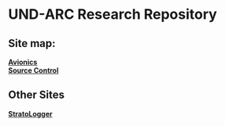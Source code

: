 # UND-ARC Research Repository

## Site map:

**[Avionics](https://und-arc.github.io/research/avionics/index.html)**  
**[Source Control](https://und-arc.github.io/research/src-control/index.html)**

## Other Sites

**[StratoLogger](https://und-arc.github.io/StratoLogger/index.html)**
